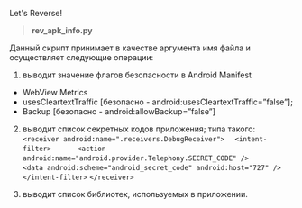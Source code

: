 Let's Reverse!
> **rev_apk_info.py**

 Данный скрипт принимает в качестве аргумента имя файла и осуществляет следующие операции:
 1. выводит значение флагов безопасности в Android Manifest 
 - WebView Metrics 
 	<meta-data android:name="android.webkit.WebView.EnableSafeBrowsing" android:value="false" />
 - usesCleartextTraffic
	[безопасно - android:usesCleartextTraffic=”false”];
 - Backup
	[безопасно - android:allowBackup=”false”]

2. выводит список секретных кодов приложения; 
	типа такого:
``<receiver android:name=".receivers.DebugReceiver">``
``	<intent-filter>``
``		<action android:name="android.provider.Telephony.SECRET_CODE" />``
``		<data android:scheme="android_secret_code" android:host="727" />``
``	</intent-filter>``
``</receiver>``

 3. выводит список библиотек, используемых в приложении.
